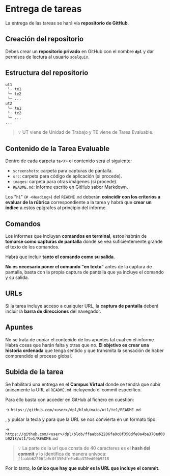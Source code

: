 # Entrega de tareas

La entrega de las tareas se hará vía **repositorio de GitHub**.

## Creación del repositorio

Debes crear un **repositorio privado** en GitHub con el nombre **`dpl`** y dar permisos de lectura al usuario `sdelquin`.

## Estructura del repositorio

```python
ut1
 └─ te1
 └─ te2
 └─ ...
ut2
 └─ te1
 └─ te2
 └─ ...
...
```

> 💡 UT viene de Unidad de Trabajo y TE viene de Tarea Evaluable.

## Contenido de la Tarea Evaluable

Dentro de cada carpeta `te<X>` el contenido será el siguiente:

- `screenshots`: carpeta para capturas de pantalla.
- `src`: carpeta para código de aplicación (si procede).
- `images`: carpeta para otras imágenes (si procede).
- `README.md`: informe escrito en GitHub sabor Markdown.

Los "`h1`" (`# <Heading>`) del `README.md` deberán **coincidir con los criterios a evaluar de la rúbrica** correspondiente a la tarea y habrá que **crear un índice** a estos epígrafes al principio del informe.

## Comandos

Los informes que incluyan **comandos en terminal**, estos habrán de **tomarse como capturas de pantalla** donde se vea suficientemente grande el texto de los comandos.

Habrá que incluir **tanto el comando como su salida**.

**No es necesario poner el comando "en texto"** antes de la captura de pantalla, basta con la propia captura de pantalla que ya incluye el comando y su salida.

## URLs

Si la tarea incluye acceso a cualquier URL, la **captura de pantalla** deberá incluir la **barra de direcciones** del navegador.

## Apuntes

No se trata de copiar el contenido de los apuntes tal cual en el informe. Habrá cosas que harán falta y otras que no. **El objetivo es crear una historia ordenada** que tenga sentido y que transmita la sensación de haber comprendido el proceso global.

## Subida de la tarea

Se habilitará una entrega en el **Campus Virtual** donde se tendrá que subir únicamente la URL al `README.md` incluyendo el commit específico.

Para ello basta con acceder en GitHub al fichero en cuestión:

→ `https://github.com/<user>/dpl/blob/main/ut1/te1/README.md`

, y pulsar la tecla <kbd>y</kbd> para que la URL se nos convierta en un formato tipo:

→ `https://github.com/<user>/dpl/blob/ffaabb62206fa0c0f350dfe0a4ba370ed00b9218/ut1/te1/README.md`

> 💡 La parte de la url que consta de 40 caracteres es el **hash del commit** y lo identifica de manera unívoca: `ffaabb62206fa0c0f350dfe0a4ba370ed00b9218`

Por lo tanto, **lo único que hay que subir es la URL que incluye el commit**.
